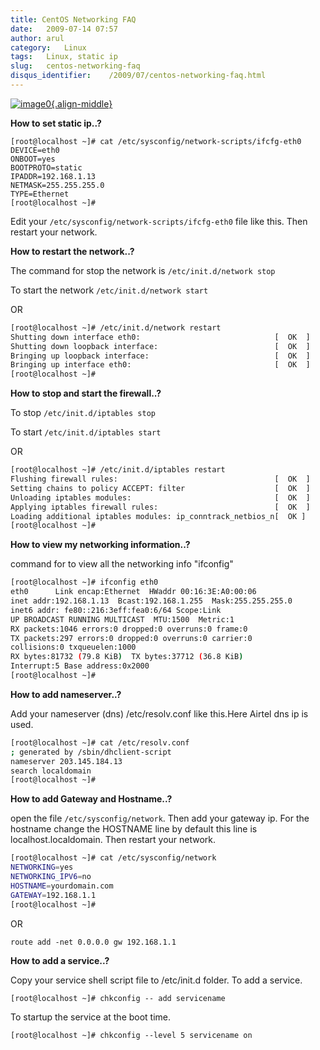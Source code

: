 ```yaml
---
title: CentOS Networking FAQ
date:   2009-07-14 07:57
author: arul
category:   Linux
tags:   Linux, static ip
slug:   centos-networking-faq
disqus_identifier:    /2009/07/centos-networking-faq.html
---
```


[![image0](http://3.bp.blogspot.com/_Tq9uaJI0Xww/SlyToWJ_bHI/AAAAAAAAFFM/U3akGuy-MxU/s400/centos-logo.png){.align-middle}](http://3.bp.blogspot.com/_Tq9uaJI0Xww/SlyToWJ_bHI/AAAAAAAAFFM/U3akGuy-MxU/s1600-h/centos-logo.png)

**How to set static ip..?**

``` shell
[root@localhost ~]# cat /etc/sysconfig/network-scripts/ifcfg-eth0
DEVICE=eth0
ONBOOT=yes
BOOTPROTO=static
IPADDR=192.168.1.13
NETMASK=255.255.255.0
TYPE=Ethernet
[root@localhost ~]#
```

Edit your `/etc/sysconfig/network-scripts/ifcfg-eth0` file like this.
Then restart your network.

**How to restart the network..?**

The command for stop the network is `/etc/init.d/network stop`

To start the network `/etc/init.d/network start`

OR

``` bash
[root@localhost ~]# /etc/init.d/network restart
Shutting down interface eth0:                              [  OK  ]
Shutting down loopback interface:                          [  OK  ]
Bringing up loopback interface:                            [  OK  ]
Bringing up interface eth0:                                [  OK  ]
[root@localhost ~]#
```

**How to stop and start the firewall..?**

To stop `/etc/init.d/iptables stop`

To start `/etc/init.d/iptables start`

OR

``` bash
[root@localhost ~]# /etc/init.d/iptables restart
Flushing firewall rules:                                   [  OK  ]
Setting chains to policy ACCEPT: filter                    [  OK  ]
Unloading iptables modules:                                [  OK  ]
Applying iptables firewall rules:                          [  OK  ]
Loading additional iptables modules: ip_conntrack_netbios_n[  OK ]
[root@localhost ~]#
```

**How to view my networking information..?**

command for to view all the networking info \"ifconfig\"

``` bash
[root@localhost ~]# ifconfig eth0
eth0      Link encap:Ethernet  HWaddr 00:16:3E:A0:00:06
inet addr:192.168.1.13  Bcast:192.168.1.255  Mask:255.255.255.0
inet6 addr: fe80::216:3eff:fea0:6/64 Scope:Link
UP BROADCAST RUNNING MULTICAST  MTU:1500  Metric:1
RX packets:1046 errors:0 dropped:0 overruns:0 frame:0
TX packets:297 errors:0 dropped:0 overruns:0 carrier:0
collisions:0 txqueuelen:1000
RX bytes:81732 (79.8 KiB)  TX bytes:37712 (36.8 KiB)
Interrupt:5 Base address:0x2000
[root@localhost ~]#
```

**How to add nameserver..?**

Add your nameserver (dns) /etc/resolv.conf like this.Here Airtel dns ip
is used.

``` bash
[root@localhost ~]# cat /etc/resolv.conf
; generated by /sbin/dhclient-script
nameserver 203.145.184.13
search localdomain
[root@localhost ~]#
```

**How to add Gateway and Hostname..?**

open the file `/etc/sysconfig/network`. Then add your gateway ip. For
the hostname change the HOSTNAME line by default this line is
localhost.localdomain. Then restart your network.

``` bash
[root@localhost ~]# cat /etc/sysconfig/network
NETWORKING=yes
NETWORKING_IPV6=no
HOSTNAME=yourdomain.com
GATEWAY=192.168.1.1
[root@localhost ~]#
```

OR

`route add -net 0.0.0.0 gw 192.168.1.1`

**How to add a service..?**

Copy your service shell script file to /etc/init.d folder. To add a
service.

`[root@localhost ~]# chkconfig -- add servicename`

To startup the service at the boot time.

`[root@localhost ~]# chkconfig --level 5 servicename on`
